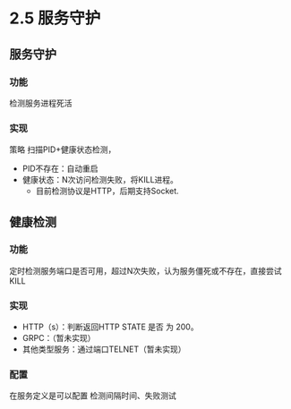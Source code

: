 # 2.5 服务守护



## 服务守护

### 功能

检测服务进程死活

### 实现

策略 扫描PID+健康状态检测，

* PID不存在：自动重启
* 健康状态：N次访问检测失败，将KILL进程。
  * 目前检测协议是HTTP，后期支持Socket.





## 健康检测

### 功能

定时检测服务端口是否可用，超过N次失败，认为服务僵死或不存在，直接尝试KILL

### 实现

* HTTP（s）：判断返回HTTP STATE 是否 为 200。
* GRPC：（暂未实现）
* 其他类型服务：通过端口TELNET（暂未实现）

### 配置

在服务定义是可以配置 检测间隔时间、失败测试

